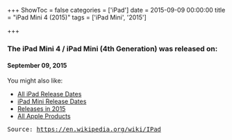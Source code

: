 +++
ShowToc = false
categories = ['iPad']
date = 2015-09-09 00:00:00
title = "iPad Mini 4 (2015)"
tags = ['iPad Mini', '2015']

+++

### The iPad Mini 4 / iPad Mini (4th Generation) was released on: 
#### September 09, 2015


<!--more-->


    
You might also like:

- [All iPad Release Dates](https://AppleReleaseDate.com/categories/ipad/)
- [iPad Mini Release Dates](https://AppleReleaseDate.com/tags/ipad-mini/)
- [Releases in 2015](https://AppleReleaseDate.com/tags/2015/)
- [All Apple Products](https://AppleReleaseDate.com/categories/)



<kbd> Source: https://en.wikipedia.org/wiki/IPad</kbd>


